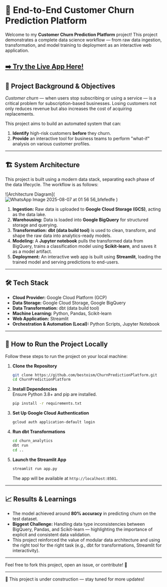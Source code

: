 # 🤖 End-to-End Customer Churn Prediction Platform

Welcome to my **Customer Churn Prediction Platform** project! This project demonstrates a complete data science workflow — from raw data ingestion, transformation, and model training to deployment as an interactive web application.

**[➡️ Try the Live App Here!](https://churnpredictionplatform-qzmauwrpwwp7ofsssxx8jp.streamlit.app/)**
---

## 🎯 Project Background & Objectives

*Customer churn* — when users stop subscribing or using a service — is a critical problem for subscription-based businesses. Losing customers not only reduces revenue but also increases the cost of acquiring replacements.

This project aims to build an automated system that can:
1. **Identify** high-risk customers **before** they churn.
2. **Provide** an interactive tool for business teams to perform "what-if" analysis on various customer profiles.

---

## 🏗️ System Architecture

This project is built using a modern data stack, separating each phase of the data lifecycle. The workflow is as follows:

![Architecture Diagram](![WhatsApp Image 2025-08-07 at 01 56 56_bfefedfe](https://github.com/user-attachments/assets/d4eb8cd3-5c8c-49a5-8d5f-561657dd2785)
) 

1. **Ingestion:** Raw data is uploaded to **Google Cloud Storage (GCS)**, acting as the data lake.
2. **Warehousing:** Data is loaded into **Google BigQuery** for structured storage and querying.
3. **Transformation:** **dbt (data build tool)** is used to clean, transform, and shape the raw data into analytics-ready models.
4. **Modeling:** A **Jupyter notebook** pulls the transformed data from BigQuery, trains a classification model using **Scikit-learn**, and saves it as a model artifact.
5. **Deployment:** An interactive web app is built using **Streamlit**, loading the trained model and serving predictions to end-users.

---

## 🛠️ Tech Stack

- **Cloud Provider:** Google Cloud Platform (GCP)  
- **Data Storage:** Google Cloud Storage, Google BigQuery  
- **Data Transformation:** dbt (data build tool)  
- **Machine Learning:** Python, Pandas, Scikit-learn  
- **Web Application:** Streamlit  
- **Orchestration & Automation (Local):** Python Scripts, Jupyter Notebook  

---

## 🚀 How to Run the Project Locally

Follow these steps to run the project on your local machine:

1. **Clone the Repository**
    ```bash
    git clone https://github.com/bestoism/ChurnPredictionPlatform.git
    cd ChurnPredictionPlatform
    ```

2. **Install Dependencies**  
   Ensure Python 3.8+ and pip are installed.
    ```bash
    pip install -r requirements.txt
    ```

3. **Set Up Google Cloud Authentication**
    ```bash
    gcloud auth application-default login
    ```

4. **Run dbt Transformations**
    ```bash
    cd churn_analytics
    dbt run
    cd ..
    ```

5. **Launch the Streamlit App**
    ```bash
    streamlit run app.py
    ```
    The app will be available at `http://localhost:8501`.

---

## 📈 Results & Learnings

- The model achieved around **80% accuracy** in predicting churn on the test dataset.
- **Biggest Challenge:** Handling data type inconsistencies between BigQuery, Pandas, and Scikit-learn — highlighting the importance of explicit and consistent data validation.
- This project reinforced the value of modular data architecture and using the right tool for the right task (e.g., dbt for transformations, Streamlit for interactivity).

---

Feel free to fork this project, open an issue, or contribute! 🚀

---

🚧 This project is under construction — stay tuned for more updates!
